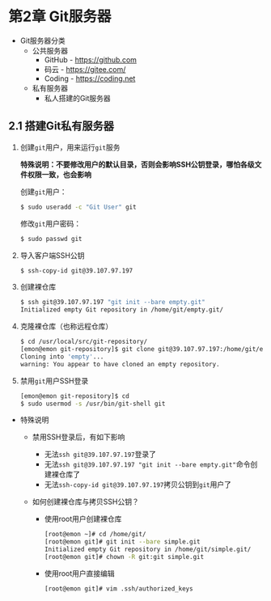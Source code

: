 # 第2章 Git服务器

- Git服务器分类
    - 公共服务器
        - GitHub - https://github.com
        - 码云 - https://gitee.com/
        - Coding - https://coding.net
    - 私有服务器
        - 私人搭建的Git服务器

## 2.1 搭建Git私有服务器

1. 创建`git`用户，用来运行`git`服务

   **特殊说明：不要修改用户的默认目录，否则会影响SSH公钥登录，哪怕各级文件权限一致，也会影响**

   创建`git`用户：

   ```bash
   $ sudo useradd -c "Git User" git
   ```

   修改`git`用户密码：

   ```bash
   $ sudo passwd git
   ```

2. 导入客户端SSH公钥

   ```bash
   $ ssh-copy-id git@39.107.97.197
   ```

3. 创建裸仓库

   ```bash
   $ ssh git@39.107.97.197 "git init --bare empty.git"
   Initialized empty Git repository in /home/git/empty.git/
   ```

4. 克隆裸仓库（也称远程仓库）

   ```bash
   $ cd /usr/local/src/git-repository/
   [emon@emon git-repository]$ git clone git@39.107.97.197:/home/git/empty.git
   Cloning into 'empty'...
   warning: You appear to have cloned an empty repository.
   ```

5. 禁用`git`用户SSH登录

   ```bash
   [emon@emon git-repository]$ cd
   $ sudo usermod -s /usr/bin/git-shell git
   ```

- 特殊说明

    - 禁用SSH登录后，有如下影响

        - 无法`ssh git@39.107.97.197`登录了
        - 无法`ssh git@39.107.97.197 "git init --bare empty.git"`命令创建裸仓库了
        - 无法`ssh-copy-id git@39.107.97.197`拷贝公钥到`git`用户了

    - 如何创建裸仓库与拷贝SSH公钥？

        - 使用root用户创建裸仓库

          ```bash
          [root@emon ~]# cd /home/git/
          [root@emon git]# git init --bare simple.git
          Initialized empty Git repository in /home/git/simple.git/
          [root@emon git]# chown -R git:git simple.git
          ```

        - 使用root用户直接编辑

          ```bash
          [root@emon git]# vim .ssh/authorized_keys 
          ```
